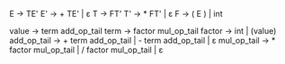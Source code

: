 E   ->  TE'
E'  ->  + TE' | ε
T   ->  FT'
T'  ->  * FT' | ε
F   ->  ( E ) | int

value -> term add_op_tail
term -> factor mul_op_tail
factor -> int | (value)
add_op_tail -> + term add_op_tail
              | - term add_op_tail
              | ε
mul_op_tail -> * factor mul_op_tail
              | / factor mul_op_tail
              | ε